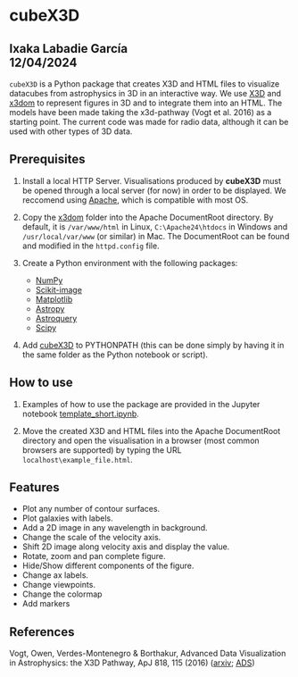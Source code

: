 # cubeX3D
Ixaka Labadie García<br/>
12/04/2024
---
`cubeX3D` is a Python package that creates X3D and HTML files to visualize datacubes from astrophysics in 3D in an interactive way. We use [X3D](https://www.web3d.org/x3d/what-x3d) and [x3dom](https://www.web3d.org/x3d/what-x3d) to represent figures in 3D and to integrate them into an HTML. The models have been made taking the x3d-pathway (Vogt et al. 2016) as a starting point. The current code was made for radio data, although it can be used with other types of 3D data.

## Prerequisites

1. Install a local HTTP Server. Visualisations produced by **cubeX3D** must be opened through a local server (for now) in order to be displayed. We reccomend using [Apache](https://httpd.apache.org/), which is compatible with most OS. 

2. Copy the [x3dom](https://github.com/ixakalabadie/cube_x3d/tree/master/x3dom) folder into the Apache DocumentRoot directory. By default, it is `/var/www/html` in Linux, `C:\Apache24\htdocs` in Windows and `/usr/local/var/www` (or similar) in Mac. The DocumentRoot can be found and modified in the `httpd.config` file.

3. Create a Python environment with the following packages:
    - [NumPy](https://numpy.org/)
    - [Scikit-image](https://scikit-image.org/)
    - [Matplotlib](https://matplotlib.org/)
    - [Astropy](https://www.astropy.org/)
    - [Astroquery](https://github.com/astropy/astroquery)
    - [Scipy](https://scipy.org/)

4. Add [cubeX3D](https://github.com/ixakalabadie/cube_x3d/tree/master/cubeX3D) to PYTHONPATH (this can be done simply by having it in the same folder as the Python notebook or script).

## How to use

1. Examples of how to use the package are provided in the Jupyter notebook [template_short.ipynb](https://github.com/ixakalabadie/cube_x3d/blob/master/notebooks/template_short.ipynb).

2. Move the created X3D and HTML files into the Apache DocumentRoot directory and open the visualisation in a browser (most common browsers are supported) by typing the URL `localhost\example_file.html`.

## Features
- Plot any number of contour surfaces.
- Plot galaxies with labels.
- Add a 2D image in any wavelength in background.
- Change the scale of the velocity axis.
- Shift 2D image along velocity axis and display the value.
- Rotate, zoom and pan complete figure.
- Hide/Show different components of the figure.
- Change ax labels.
- Change viewpoints.
- Change the colormap
- Add markers

## References
Vogt, Owen, Verdes-Montenegro & Borthakur, Advanced Data Visualization in Astrophysics: the X3D Pathway, ApJ 818, 115 (2016) ([arxiv](http://arxiv.org/abs/1510.02796); [ADS](http://adsabs.harvard.edu/abs/2015arXiv151002796V))

